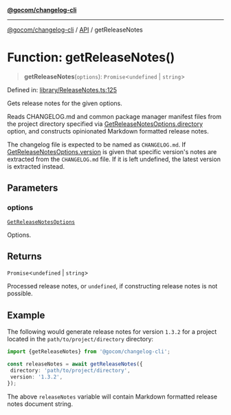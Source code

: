 [**@gocom/changelog-cli**](../README.md)

***

[@gocom/changelog-cli](../README.md) / [API](../Public/API.md) / getReleaseNotes

# Function: getReleaseNotes()

> **getReleaseNotes**(`options`): `Promise`\<`undefined` \| `string`\>

Defined in: [library/ReleaseNotes.ts:125](https://github.com/gocom/changelog-cli/blob/6c7536a38a30ab42e6ece90e04a897428a95f4d8/src/library/ReleaseNotes.ts#L125)

Gets release notes for the given options.

Reads CHANGELOG.md and common package manager manifest files from the project directory specified
via [GetReleaseNotesOptions.directory](../Options/API.GetReleaseNotesOptions.md#directory) option, and constructs opinionated Markdown formatted
release notes.

The changelog file is expected to be named as `CHANGELOG.md`. If [GetReleaseNotesOptions.version](../Options/API.GetReleaseNotesOptions.md#version) is given
that specific version's notes are extracted from the `CHANGELOG.md` file. If it is left undefined, the latest
version is extracted instead.

## Parameters

### options

[`GetReleaseNotesOptions`](../Options/API.GetReleaseNotesOptions.md)

Options.

## Returns

`Promise`\<`undefined` \| `string`\>

Processed release notes, or `undefined`, if constructing release notes is not possible.

## Example

The following would generate release notes for version `1.3.2` for a project located in the
`path/to/project/directory` directory:
```ts
import {getReleaseNotes} from '@gocom/changelog-cli';

const releaseNotes = await getReleaseNotes({
 directory: 'path/to/project/directory',
 version: '1.3.2',
});
```
The above `releaseNotes` variable will contain Markdown formatted release notes document string.
